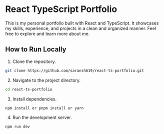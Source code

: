 # React TypeScript Portfolio

This is my personal portfolio built with React and TypeScript. It showcases my skills, experience, and projects in a clean and organized manner. Feel free to explore and learn more about me.


## How to Run Locally
1. Clone the repository.
```bash
git clone https://github.com/saransh619/react-ts-portfolio.git
```

2. Navigate to the project directory.
```bash
cd react-ts-portfolio
```

3. Install dependencies.
```bash
npm install or pnpm install or yarn
```

4. Run the development server.
```bash
npm run dev
```